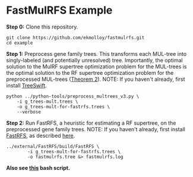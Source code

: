 FastMulRFS Example
==================
**Step 0:** Clone this repository.
```
git clone https://github.com/ekmolloy/fastmulrfs.git
cd example
```

**Step 1:** Preprocess gene family trees. This transforms each MUL-tree into singly-labeled (and potentially unresolved) tree. Importantly, the optimal solution to the MulRF supertree optimization problem for the MUL-trees is the optimal solution to the RF supertree optimization problem for the preprocessed MUL-trees ([Theorem 2](https://doi.org/10.1093/bioinformatics/btaa444)). NOTE: If you haven't already, first install [TreeSwift](https://github.com/niemasd/TreeSwift).
```
python ../python-tools/preprocess_multrees_v3.py \
    -i g_trees-mult.trees \
    -o g_trees-mult-for-fastrfs.trees \
    --verbose
```

**Step 2:** Run FastRFS, a heuristic for estimating a RF supertree, on the preprocessed gene family trees. NOTE: If you haven't already, first install [FastRFS](https://github.com/ekmolloy/fastrfs), as described [here](../external/README.md).
```
../external/FastRFS/build/FastRFS \
        -i g_trees-mult-for-fastrfs.trees \
        -o fastmulrfs.tree &> fastmulrfs.log
```

**Also see [this](run_fastmulrfs.sh) bash script.**
